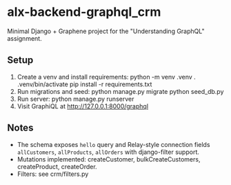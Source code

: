 # alx-backend-graphql_crm
Minimal Django + Graphene project for the "Understanding GraphQL" assignment.

## Setup
1. Create a venv and install requirements:
   python -m venv .venv
   . .venv/bin/activate
   pip install -r requirements.txt
2. Run migrations and seed:
   python manage.py migrate
   python seed_db.py
3. Run server:
   python manage.py runserver
4. Visit GraphiQL at http://127.0.0.1:8000/graphql

## Notes
- The schema exposes `hello` query and Relay-style connection fields `allCustomers`, `allProducts`, `allOrders` with django-filter support.
- Mutations implemented: createCustomer, bulkCreateCustomers, createProduct, createOrder.
- Filters: see crm/filters.py

